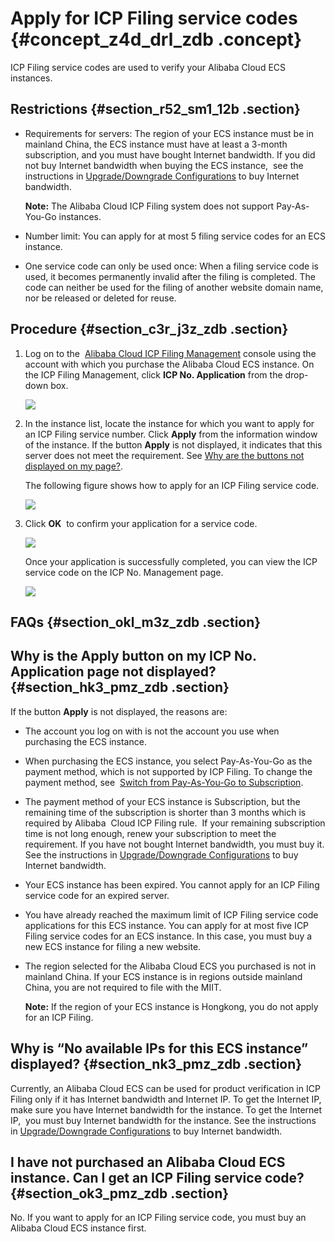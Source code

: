 # Apply for ICP Filing service codes {#concept_z4d_drl_zdb .concept}

ICP Filing service codes are used to verify your Alibaba Cloud ECS instances.

## Restrictions {#section_r52_sm1_12b .section}

-   Requirements for servers: The region of your ECS instance must be in mainland China, the ECS instance must have at least a 3-month subscription, and you must have bought Internet bandwidth. If you did not buy Internet bandwidth when buying the ECS instance,  see the instructions in [Upgrade/Downgrade Configurations](https://www.alibabacloud.com/help/zh/doc-detail/25437.htm) to buy Internet bandwidth.

    **Note:** The Alibaba Cloud ICP Filing system does not support Pay-As-You-Go instances.

-   Number limit: You can apply for at most 5 filing service codes for an ECS instance.
-   One service code can only be used once: When a filing service code is used, it becomes permanently invalid after the filing is completed. The code can neither be used for the filing of another website domain name, nor be released or deleted for reuse.

## Procedure {#section_c3r_j3z_zdb .section}

1.  Log on to the  [Alibaba Cloud ICP Filing Management](https://bsn.console.aliyun.com/#/bsnApply/ecs) console using the account with which you purchase the Alibaba Cloud ECS instance. On the ICP Filing Management, click **ICP No. Application** from the drop-down box.

    ![](http://static-aliyun-doc.oss-cn-hangzhou.aliyuncs.com/assets/img/14195/5697_en-US.png)

2.  In the instance list, locate the instance for which you want to apply for an ICP Filing service number. Click **Apply** from the information window of the instance. If the button **Apply** is not displayed, it indicates that this server does not meet the requirement. See [Why are the buttons not displayed on my page?](#concept_z4d_drl_zdb/section_hk3_pmz_zdb).

    The following figure shows how to apply for an ICP Filing service code.

    ![](http://static-aliyun-doc.oss-cn-hangzhou.aliyuncs.com/assets/img/14195/5698_en-US.png)

3.  Click **OK**  to confirm your application for a service code.

    ![](http://static-aliyun-doc.oss-cn-hangzhou.aliyuncs.com/assets/img/14195/5699_en-US.png)

    Once your application is successfully completed, you can view the ICP service code on the ICP No. Management page.

    ![](http://static-aliyun-doc.oss-cn-hangzhou.aliyuncs.com/assets/img/14195/5700_en-US.png)


## FAQs {#section_okl_m3z_zdb .section}

## Why is the Apply button on my ICP No. Application page not displayed? {#section_hk3_pmz_zdb .section}

If the button **Apply** is not displayed, the reasons are:

-   The account you log on with is not the account you use when purchasing the ECS instance.
-   When purchasing the ECS instance, you select Pay-As-You-Go as the payment method, which is not supported by ICP Filing. To change the payment method, see  [Switch from Pay-As-You-Go to Subscription](https://help.aliyun.com/document_detail/49884.html?spm=a2c4g.11186623.2.8.ICh21p).
-   The payment method of your ECS instance is Subscription, but the remaining time of the subscription is shorter than 3 months which is required by Alibaba  Cloud ICP Filing rule.  If your remaining subscription time is not long enough, renew your subscription to meet the requirement. If you have not bought Internet bandwidth, you must buy it. See the instructions in [Upgrade/Downgrade Configurations](https://help.aliyun.com/document_detail/25437.html?spm=a2c4g.11186623.2.9.ICh21p) to buy Internet bandwidth.
-   Your ECS instance has been expired. You cannot apply for an ICP Filing service code for an expired server.
-   You have already reached the maximum limit of ICP Filing service code applications for this ECS instance. You can apply for at most five ICP Filing service codes for an ECS instance. In this case, you must buy a new ECS instance for filing a new website.
-   The region selected for the Alibaba Cloud ECS you purchased is not in mainland China. If your ECS instance is in regions outside mainland China, you are not required to file with the MIIT.

    **Note:** If the region of your ECS instance is Hongkong, you do not apply for an ICP Filing.


## Why is “No available IPs for this ECS instance” displayed? {#section_nk3_pmz_zdb .section}

Currently, an Alibaba Cloud ECS can be used for product verification in ICP Filing only if it has Internet bandwidth and Internet IP. To get the Internet IP, make sure you have Internet bandwidth for the instance. To get the Internet IP,  you must buy Internet bandwidth for the instance. See the instructions in [Upgrade/Downgrade Configurations](https://help.aliyun.com/document_detail/25437.html?spm=a2c4g.11186623.2.15.ICh21p) to buy Internet bandwidth.

## I have not purchased an Alibaba Cloud ECS instance. Can I get an ICP Filing service code? {#section_ok3_pmz_zdb .section}

No. If you want to apply for an ICP Filing service code, you must buy an Alibaba Cloud ECS instance first.

